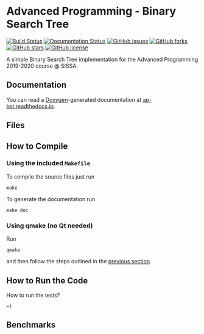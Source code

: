 # Advanced Programming - Binary Search Tree

[![Build Status](https://travis-ci.org/matteosecli/AP_BST.svg?branch=master)](https://travis-ci.org/matteosecli/AP_BST) [![Documentation Status](https://readthedocs.org/projects/ap-bst/badge/?version=latest)](https://ap-bst.readthedocs.io/en/latest/?badge=latest) [![GitHub issues](https://img.shields.io/github/issues/matteosecli/AP_BST.svg)](https://github.com/matteosecli/AP_BST/issues) [![GitHub forks](https://img.shields.io/github/forks/matteosecli/AP_BST.svg)](https://github.com/matteosecli/AP_BST/network) [![GitHub stars](https://img.shields.io/github/stars/matteosecli/AP_BST.svg)](https://github.com/matteosecli/QMC/stargazers) [![GitHub license](https://img.shields.io/badge/license-GPLv3-blue.svg)](https://github.com/matteosecli/AP_BST/blob/master/LICENSE) 

A simple Binary Search Tree implementation for the Advanced Programming 2019-2020 course @ SISSA.

## Documentation

You can read a [Doxygen](http://www.doxygen.nl)-generated documentation at [ap-bst.readthedocs.io](https://ap-bst.readthedocs.io/).

## Files

## How to Compile

### Using the included `Makefile`

To compile the source files just run

```
make
```

To generate the documentation run

```
make doc
```

### Using qmake (no Qt needed)

Run

```
qmake
```

and then follow the steps outlined in the [previous section](#using-the-included-makefile).


## How to Run the Code

How to run the tests?

```
=)
```

## Benchmarks
